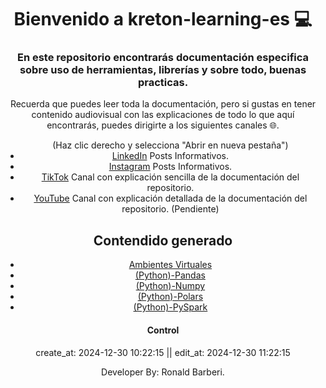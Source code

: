 <!DOCTYPE>
<head>
  
</head>
<body align="center">
  <h1 align="center">Bienvenido a kreton-learning-es 💻</h1>  
  <h3 align="center">En este repositorio encontrarás documentación especifica sobre uso de herramientas, librerías y sobre todo, buenas practicas.</h3>
  <p>
  Recuerda que puedes leer toda la documentación, pero si gustas en tener contenido audiovisual con las explicaciones de todo lo que aquí encontrarás, puedes dirigirte a los siguientes canales 🌐.    
  </p>
  <ul> (Haz clic derecho y selecciona "Abrir en nueva pestaña")
    <li>
      <a href="https://www.linkedin.com/in/ronald-eduardo-barberi-ria%C3%B1o-366a9b22b/", target="_blank">LinkedIn</a> Posts Informativos.
    </li>
    <li>
      <a href="https://www.instagram.com/kretonsky/", target="_blank">Instagram</a> Posts Informativos.
    </li>
    <li>
      <a href="https://www.tiktok.com/@kretonsky?is_from_webapp=1&sender_device=pc", target="_blank">TikTok</a> Canal con explicación sencilla de la documentación del repositorio.
    </li>
    <li>
      <a href="https://www.youtube.com/channel/UCdfWkqINHdzIdkgiuE9eLnQ", target="_blank">YouTube</a> Canal con explicación detallada de la documentación del repositorio. (Pendiente)
    </li>
  </ul>
  <h2>Contendido generado</h2>
  <ul>
    <li>
      <a href="https://github.com/RonaldBarberi/kreton-learning-es/blob/main/01_ambiente_virtual/ambientes_virtuales.md" target="_blank">Ambientes Virtuales</a>
    </li>
    <li>
      <a href="https://github.com/RonaldBarberi/kreton-learning-es/blob/main/02_py_pandas/pandas.md" target="_blank">(Python)-Pandas</a>
    </li>
    <li>
      <a href="" target="_blank">(Python)-Numpy</a>
    </li>
    <li>
      <a href="" target="_blank">(Python)-Polars</a>
    </li>
    <li>
      <a href="https://github.com/RonaldBarberi/kreton-learning-es/blob/main/05_py_pyspark/pyspark.md" target="_blank">(Python)-PySpark</a>
    </li>
  </ul>
  <div align="center">
    <h4>Control</h4>
    <p>
      create_at: 2024-12-30 10:22:15 || edit_at: 2024-12-30 11:22:15
    </p>
  </div>
  <footer>
    Developer By: Ronald Barberi.
  </footer>
</body>

